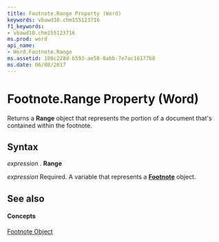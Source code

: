 ```yaml
---
title: Footnote.Range Property (Word)
keywords: vbawd10.chm155123716
f1_keywords:
- vbawd10.chm155123716
ms.prod: word
api_name:
- Word.Footnote.Range
ms.assetid: 108c228d-b593-ae58-8abb-7e7ac16177b8
ms.date: 06/08/2017
---
```



# Footnote.Range Property (Word)

Returns a **Range** object that represents the portion of a document that's contained within the footnote.


## Syntax

 _expression_ . **Range**

 _expression_ Required. A variable that represents a **[Footnote](footnote-object-word.md)** object.


## See also


#### Concepts


[Footnote Object](footnote-object-word.md)

